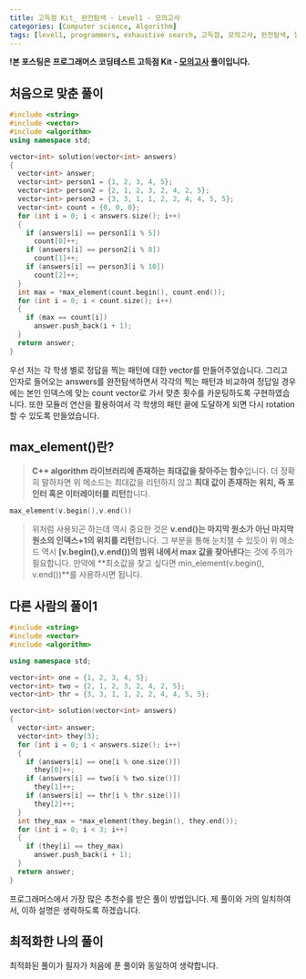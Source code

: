 ```yaml
---
title: 고득점 Kit_ 완전탐색 - Level1 - 모의고사
categories: [Computer science, Algorithm]
tags: [level1, programmers, exhaustive search, 고득점, 모의고사, 완전탐색, 알고리즘, 코딩 테스트, 프로그래머스]
---
```


**!본 포스팅은 프로그래머스 코딩테스트 고득점 Kit - [모의고사](https://programmers.co.kr/learn/courses/30/lessons/42840) 풀이입니다.**

## 처음으로 맞춘 풀이
``` cpp
#include <string>
#include <vector>
#include <algorithm>
using namespace std;

vector<int> solution(vector<int> answers)
{
  vector<int> answer;
  vector<int> person1 = {1, 2, 3, 4, 5};
  vector<int> person2 = {2, 1, 2, 3, 2, 4, 2, 5};
  vector<int> person3 = {3, 3, 1, 1, 2, 2, 4, 4, 5, 5};
  vector<int> count = {0, 0, 0};
  for (int i = 0; i < answers.size(); i++)
  {
    if (answers[i] == person1[i % 5])
      count[0]++;
    if (answers[i] == person2[i % 8])
      count[1]++;
    if (answers[i] == person3[i % 10])
      count[2]++;
  }
  int max = *max_element(count.begin(), count.end());
  for (int i = 0; i < count.size(); i++)
  {
    if (max == count[i])
      answer.push_back(i + 1);
  }
  return answer;
}
```
우선 저는 각 학생 별로 정답을 찍는 패턴에 대한 vector를 만들어주었습니다.
그리고 인자로 들어오는 answers를 완전탐색하면서 각각의 찍는 패턴과 비교하여 정답일 경우에는 본인 인덱스에 맞는 count vector로 가서 맞춘 횟수를 카운팅하도록 구현하였습니다.
또한 모듈러 연산을 활용하여서 각 학생의 패턴 끝에 도달하게 되면 다시 rotation할 수 있도록 만들었습니다.

## max_element()란?
> **C++ algorithm 라이브러리에 존재하는 최대값을 찾아주는 함수**입니다. 더 정확히 말하자면 위 메소드는 최대값을 리턴하지 않고 **최대 값이 존재하는 위치, 즉 포인터 혹은 이터레이터를 리턴**합니다.
``` cpp
max_element(v.begin(),v.end())
```
> 위처럼 사용되곤 하는데 역시 중요한 것은 **v.end()는 마지막 원소가 아닌 마지막 원소의 인덱스+1의 위치를 리턴**합니다. 그 부분을 통해 눈치챌 수 있듯이 위 메소드 역시 **[v.begin(),v.end())의 범위 내에서 max 값을 찾아낸다**는 것에 주의가 필요합니다.
만약에 **최소값을 찾고 싶다면 min_element(v.begin(), v.end())**를 사용하시면 됩니다.


## 다른 사람의 풀이1
``` cpp
#include <string>
#include <vector>
#include <algorithm>

using namespace std;

vector<int> one = {1, 2, 3, 4, 5};
vector<int> two = {2, 1, 2, 3, 2, 4, 2, 5};
vector<int> thr = {3, 3, 1, 1, 2, 2, 4, 4, 5, 5};

vector<int> solution(vector<int> answers)
{
  vector<int> answer;
  vector<int> they(3);
  for (int i = 0; i < answers.size(); i++)
  {
    if (answers[i] == one[i % one.size()])
      they[0]++;
    if (answers[i] == two[i % two.size()])
      they[1]++;
    if (answers[i] == thr[i % thr.size()])
      they[2]++;
  }
  int they_max = *max_element(they.begin(), they.end());
  for (int i = 0; i < 3; i++)
  {
    if (they[i] == they_max)
      answer.push_back(i + 1);
  }
  return answer;
}
```

프로그래머스에서 가장 많은 추천수를 받은 풀이 방법입니다. 제 풀이와 거의 일치하여서, 이하 설명은 생략하도록 하겠습니다.


## 최적화한 나의 풀이
최적화된 풀이가 필자가 처음에 푼 풀이와 동일하여 생략합니다.